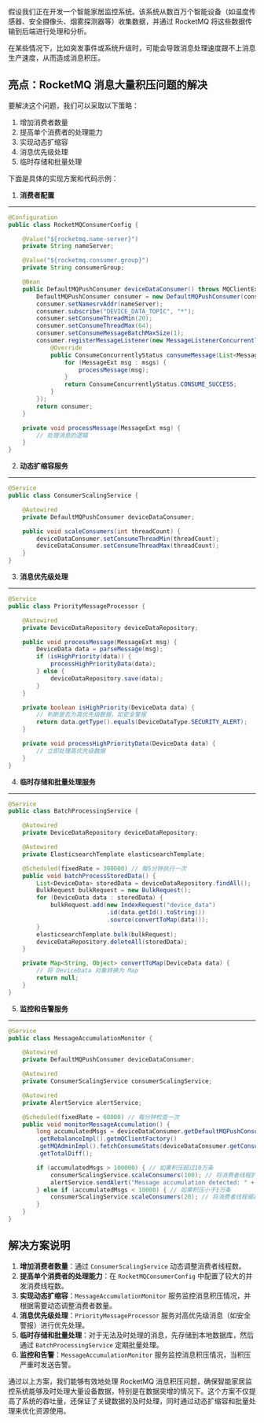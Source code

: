 假设我们正在开发一个智能家居监控系统。该系统从数百万个智能设备（如温度传感器、安全摄像头、烟雾探测器等）收集数据，并通过 RocketMQ 将这些数据传输到后端进行处理和分析。

在某些情况下，比如突发事件或系统升级时，可能会导致消息处理速度跟不上消息生产速度，从而造成消息积压。

## 亮点：RocketMQ 消息大量积压问题的解决

要解决这个问题，我们可以采取以下策略：

1. 增加消费者数量
2. 提高单个消费者的处理能力
3. 实现动态扩缩容
4. 消息优先级处理
5. 临时存储和批量处理

下面是具体的实现方案和代码示例：

1. **消费者配置**

---

```java
@Configuration  
public class RocketMQConsumerConfig {  

    @Value("${rocketmq.name-server}")  
    private String nameServer;  

    @Value("${rocketmq.consumer.group}")  
    private String consumerGroup;  

    @Bean  
    public DefaultMQPushConsumer deviceDataConsumer() throws MQClientException {  
        DefaultMQPushConsumer consumer = new DefaultMQPushConsumer(consumerGroup);  
        consumer.setNamesrvAddr(nameServer);  
        consumer.subscribe("DEVICE_DATA_TOPIC", "*");  
        consumer.setConsumeThreadMin(20);  
        consumer.setConsumeThreadMax(64);  
        consumer.setConsumeMessageBatchMaxSize(1);  
        consumer.registerMessageListener(new MessageListenerConcurrently() {  
            @Override  
            public ConsumeConcurrentlyStatus consumeMessage(List<MessageExt> msgs, ConsumeConcurrentlyContext context) {  
                for (MessageExt msg : msgs) {  
                    processMessage(msg);  
                }  
                return ConsumeConcurrentlyStatus.CONSUME_SUCCESS;  
            }  
        });  
        return consumer;  
    }  

    private void processMessage(MessageExt msg) {  
        // 处理消息的逻辑  
    }  
}
```

2. **动态扩缩容服务**

---

```java
@Service  
public class ConsumerScalingService {  

    @Autowired  
    private DefaultMQPushConsumer deviceDataConsumer;  

    public void scaleConsumers(int threadCount) {  
        deviceDataConsumer.setConsumeThreadMin(threadCount);  
        deviceDataConsumer.setConsumeThreadMax(threadCount);  
    }  
}
```

3. **消息优先级处理**

---

```java
@Service  
public class PriorityMessageProcessor {  

    @Autowired  
    private DeviceDataRepository deviceDataRepository;  

    public void processMessage(MessageExt msg) {  
        DeviceData data = parseMessage(msg);  
        if (isHighPriority(data)) {  
            processHighPriorityData(data);  
        } else {  
            deviceDataRepository.save(data);  
        }  
    }  

    private boolean isHighPriority(DeviceData data) {  
        // 判断是否为高优先级数据，如安全警报  
        return data.getType().equals(DeviceDataType.SECURITY_ALERT);  
    }  

    private void processHighPriorityData(DeviceData data) {  
        // 立即处理高优先级数据  
    }  
}
```

4. **临时存储和批量处理服务**

---

```java
@Service  
public class BatchProcessingService {  

    @Autowired  
    private DeviceDataRepository deviceDataRepository;  

    @Autowired  
    private ElasticsearchTemplate elasticsearchTemplate;  

    @Scheduled(fixedRate = 300000) // 每5分钟执行一次  
    public void batchProcessStoredData() {  
        List<DeviceData> storedData = deviceDataRepository.findAll();  
        BulkRequest bulkRequest = new BulkRequest();  
        for (DeviceData data : storedData) {  
            bulkRequest.add(new IndexRequest("device_data")  
                            .id(data.getId().toString())  
                            .source(convertToMap(data)));  
        }  
        elasticsearchTemplate.bulk(bulkRequest);  
        deviceDataRepository.deleteAll(storedData);  
    }  

    private Map<String, Object> convertToMap(DeviceData data) {  
        // 将 DeviceData 对象转换为 Map  
        return null;  
    }  
}
```

5. **监控和告警服务**

---

```java
@Service  
public class MessageAccumulationMonitor {  

    @Autowired  
    private DefaultMQPushConsumer deviceDataConsumer;  

    @Autowired  
    private ConsumerScalingService consumerScalingService;  

    @Autowired  
    private AlertService alertService;  

    @Scheduled(fixedRate = 60000) // 每分钟检查一次  
    public void monitorMessageAccumulation() {  
        long accumulatedMsgs = deviceDataConsumer.getDefaultMQPushConsumerImpl()  
        .getRebalanceImpl().getmQClientFactory()  
        .getMQAdminImpl().fetchConsumeStats(deviceDataConsumer.getConsumerGroup())  
        .getTotalDiff();  

        if (accumulatedMsgs > 100000) { // 如果积压超过10万条  
            consumerScalingService.scaleConsumers(100); // 将消费者线程扩展到100  
            alertService.sendAlert("Message accumulation detected: " + accumulatedMsgs);  
        } else if (accumulatedMsgs < 10000) { // 如果积压小于1万条  
            consumerScalingService.scaleConsumers(20); // 将消费者线程缩减到20  
        }  
    }  
}
```

## 解决方案说明

1. **增加消费者数量**：通过 `ConsumerScalingService` 动态调整消费者线程数。
2. **提高单个消费者的处理能力**：在 `RocketMQConsumerConfig` 中配置了较大的并发消费线程数。
3. **实现动态扩缩容**：`MessageAccumulationMonitor` 服务监控消息积压情况，并根据需要动态调整消费者数量。
4. **消息优先级处理**：`PriorityMessageProcessor` 服务对高优先级消息（如安全警报）进行优先处理。
5. **临时存储和批量处理**：对于无法及时处理的消息，先存储到本地数据库，然后通过 `BatchProcessingService` 定期批量处理。
6. **监控和告警**：`MessageAccumulationMonitor` 服务监控消息积压情况，当积压严重时发送告警。

通过以上方案，我们能够有效地处理 RocketMQ 消息积压问题，确保智能家居监控系统能够及时处理大量设备数据，特别是在数据突增的情况下。这个方案不仅提高了系统的吞吐量，还保证了关键数据的及时处理，同时通过动态扩缩容和批量处理来优化资源使用。
